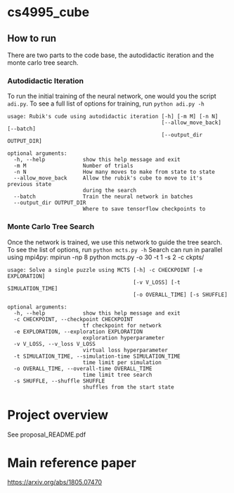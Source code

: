 # cs4995_cube

## How to run
There are two parts to the code base, the autodidactic iteration and the monte carlo tree search.

### Autodidactic Iteration
To run the initial training of the neural network, one would you the script `adi.py`. To see a full list of options for training, run `python adi.py -h`

```
usage: Rubik's cude using autodidactic iteration [-h] [-m M] [-n N]
                                                 [--allow_move_back] [--batch]
                                                 [--output_dir OUTPUT_DIR]

optional arguments:
  -h, --help            show this help message and exit
  -m M                  Number of trials
  -n N                  How many moves to make from state to state
  --allow_move_back     Allow the rubik's cube to move to it's previous state
                        during the search
  --batch               Train the neural network in batches
  --output_dir OUTPUT_DIR
                        Where to save tensorflow checkpoints to

```

### Monte Carlo Tree Search
Once the network is trained, we use this network to guide the tree search. To see the list of options, run `python mcts.py -h`
Search can run in parallel using mpi4py: mpirun -np 8 python mcts.py -o 30 -t 1 -s 2 -c ckpts/

```
usage: Solve a single puzzle using MCTS [-h] -c CHECKPOINT [-e EXPLORATION]
                                        [-v V_LOSS] [-t SIMULATION_TIME]
                                        [-o OVERALL_TIME] [-s SHUFFLE]

optional arguments:
  -h, --help            show this help message and exit
  -c CHECKPOINT, --checkpoint CHECKPOINT
                        tf checkpoint for network
  -e EXPLORATION, --exploration EXPLORATION
                        exploration hyperparameter
  -v V_LOSS, --v_loss V_LOSS
                        virtual loss hyperparameter
  -t SIMULATION_TIME, --simulation-time SIMULATION_TIME
                        time limit per simulation
  -o OVERALL_TIME, --overall-time OVERALL_TIME
                        time limit tree search
  -s SHUFFLE, --shuffle SHUFFLE
                        shuffles from the start state
```

# Project overview

See proposal_README.pdf

# Main reference paper

https://arxiv.org/abs/1805.07470


